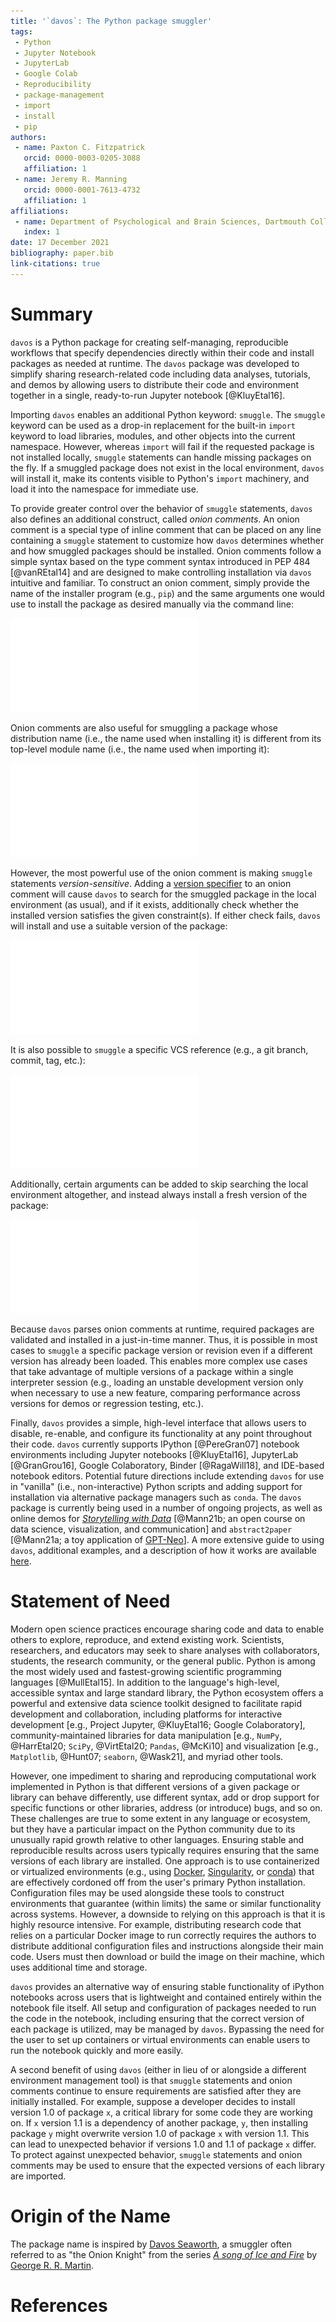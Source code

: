 ```yaml
---
title: '`davos`: The Python package smuggler'
tags:
 - Python
 - Jupyter Notebook
 - JupyterLab
 - Google Colab
 - Reproducibility
 - package-management
 - import
 - install
 - pip
authors:
 - name: Paxton C. Fitzpatrick
   orcid: 0000-0003-0205-3088
   affiliation: 1
 - name: Jeremy R. Manning
   orcid: 0000-0001-7613-4732
   affiliation: 1
affiliations:
 - name: Department of Psychological and Brain Sciences, Dartmouth College
   index: 1
date: 17 December 2021
bibliography: paper.bib
link-citations: true
---
```



# Summary

`davos` is a Python package for creating self-managing, reproducible workflows
that specify dependencies directly within their code and install packages as
needed at runtime. The `davos` package was developed to simplify sharing
research-related code including data analyses, tutorials, and demos by allowing
users to distribute their code and environment together in a single,
ready-to-run Jupyter notebook [@KluyEtal16].

Importing `davos` enables an additional Python keyword: `smuggle`. The `smuggle`
keyword can be used as a drop-in replacement for the built-in `import` keyword
to load libraries, modules, and other objects into the current namespace.
However, whereas `import` will fail if the requested package is not installed
locally, `smuggle` statements can handle missing packages on the fly. If a
smuggled package does not exist in the local environment, `davos` will install
it, make its contents visible to Python's `import` machinery, and load it into
the namespace for immediate use.

To provide greater control over the behavior of `smuggle` statements, `davos`
also defines an additional construct, called *onion comments*. An onion comment
is a special type of inline comment that can be placed on any line containing a
`smuggle` statement to customize how `davos` determines whether and how
smuggled packages should be installed. Onion comments follow a simple syntax
based on the type comment syntax introduced in PEP 484 [@vanREtal14] and are
designed to make controlling installation via `davos` intuitive and familiar.
To construct an onion comment, simply provide the name of the installer program
(e.g., `pip`) and the same arguments one would use to install the package as
desired manually via the command line:

![](snippets/snippet1.pdf)

Onion comments are also useful for smuggling a package whose distribution name
(i.e., the name used when installing it) is different from its top-level module
name (i.e., the name used when importing it):

![](snippets/snippet2.pdf)

However, the most powerful use of the onion comment is making `smuggle`
statements *version-sensitive*. Adding a [version
specifier](https://www.python.org/dev/peps/pep-0440/#version-specifiers) to an
onion comment will cause `davos` to search for the smuggled package in the local
environment (as usual), and if it exists, additionally check whether the
installed version satisfies the given constraint(s). If either check fails,
`davos` will install and use a suitable version of the package:

![](snippets/snippet3.pdf)

It is also possible to `smuggle` a specific VCS reference (e.g., a git branch,
commit, tag, etc.):

![](snippets/snippet4.pdf)

Additionally, certain arguments can be added to skip searching the local
environment altogether, and instead always install a fresh version of the
package:

![](snippets/snippet5.pdf)

Because `davos` parses onion comments at runtime, required packages are
validated and installed in a just-in-time manner. Thus, it is possible in most
cases to `smuggle` a specific package version or revision even if a different
version has already been loaded. This enables more complex use cases that take
advantage of multiple versions of a package within a single interpreter session
(e.g., loading an unstable development version only when necessary to use a new
feature, comparing performance across versions for demos or regression testing,
etc.).

Finally, `davos` provides a simple, high-level interface that allows users to
disable, re-enable, and configure its functionality at any point throughout
their code. `davos` currently supports IPython [@PereGran07] notebook
environments including Jupyter notebooks [@KluyEtal16], JupyterLab
[@GranGrou16], Google Colaboratory, Binder [@RagaWill18], and IDE-based notebook
editors. Potential future directions include extending `davos` for use in
"vanilla" (i.e., non-interactive) Python scripts and adding support for
installation via alternative package managers such as `conda`. The `davos`
package is currently being used in a number of ongoing projects, as well as
online demos for [*Storytelling with
Data*](https://github.com/ContextLab/storytelling-with-data) [@Mann21b\; an open
course on data science, visualization, and communication] and `abstract2paper`
[@Mann21a\; a toy application of
[GPT-Neo](https://github.com/EleutherAI/gpt-neo)]. A more extensive guide to
using `davos`, additional examples, and a description of how it works are
available [here](https://github.com/ContextLab/davos).


# Statement of Need

Modern open science practices encourage sharing code and data to enable others
to explore, reproduce, and extend existing work. Scientists, researchers, and
educators may seek to share analyses with collaborators, students, the research
community, or the general public. Python is among the most widely used and
fastest-growing scientific programming languages [@MullEtal15]. In addition to
the language's high-level, accessible syntax and large standard library, the
Python ecosystem offers a powerful and extensive data science toolkit designed
to facilitate rapid development and collaboration, including platforms for
interactive development [e.g., Project Jupyter, @KluyEtal16\; Google
Colaboratory], community-maintained libraries for data manipulation [e.g.,
`NumPy`, @HarrEtal20; `SciPy`, @VirtEtal20; `Pandas`, @McKi10] and
visualization [e.g., `Matplotlib`, @Hunt07; `seaborn`, @Wask21], and myriad
other tools. 

However, one impediment to sharing and reproducing computational work
implemented in Python is that different versions of a given package or library
can behave differently, use different syntax, add or drop support for specific
functions or other libraries, address (or introduce) bugs, and so on. These
challenges are true to some extent in any language or ecosystem, but they have a
particular impact on the Python community due to its unusually rapid growth
relative to other languages. Ensuring stable and reproducible results across
users typically requires ensuring that the same versions of each library are
installed. One approach is to use containerized or virtualized environments
(e.g., using [Docker](https://www.docker.com/),
[Singularity](https://sylabs.io/singularity/), or
[conda](https://docs.conda.io/en/latest/)) that are effectively cordoned off
from the user's primary Python installation. Configuration files may be used
alongside these tools to construct environments that guarantee (within limits)
the same or similar functionality across systems. However, a downside to
relying on this approach is that it is highly resource intensive. For example,
distributing research code that relies on a particular Docker image to run
correctly requires the authors to distribute additional configuration files and
instructions alongside their main code. Users must then download or build the
image on their machine, which uses additional time and storage.

`davos` provides an alternative way of ensuring stable functionality of iPython
notebooks across users that is lightweight and contained entirely within the
notebook file itself. All setup and configuration of packages needed to run the
code in the notebook, including ensuring that the correct version of each
package is utilized, may be managed by `davos`. Bypassing the need for
the user to set up containers or virtual environments can enable users to run
the notebook quickly and more easily.

A second benefit of using `davos` (either in lieu of or alongside a different
environment management tool) is that `smuggle` statements and onion comments
continue to ensure requirements are satisfied after they are initially
installed. For example, suppose a developer decides to install version 1.0 of
package `x`, a critical library for some code they are working on. If `x`
version 1.1 is a dependency of another package, `y`, then installing package `y`
might overwrite version 1.0 of package `x` with version 1.1. This can lead to
unexpected behavior if versions 1.0 and 1.1 of package `x` differ. To protect
against unexpected behavior, `smuggle` statements and onion comments may be
used to ensure that the expected versions of each library are imported.

# Origin of the Name

The package name is inspired by [Davos
Seaworth](https://en.wikipedia.org/wiki/Davos_Seaworth), a smuggler often
referred to as "the Onion Knight" from the series [*A song of Ice and
Fire*](https://en.wikipedia.org/wiki/A_Song_of_Ice_and_Fire) by [George R. R.
Martin](https://en.wikipedia.org/wiki/George_R._R._Martin).


# References
